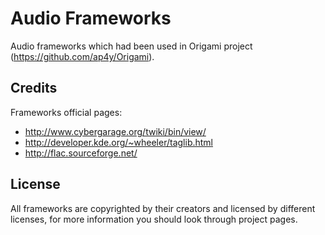 Audio Frameworks
=============

Audio frameworks which had been used in Origami project (https://github.com/ap4y/Origami).

Credits
-------

Frameworks official pages:

- http://www.cybergarage.org/twiki/bin/view/
- http://developer.kde.org/~wheeler/taglib.html
- http://flac.sourceforge.net/

License
-------
All frameworks are copyrighted by their creators and licensed by different licenses, for more information you should look through project pages.